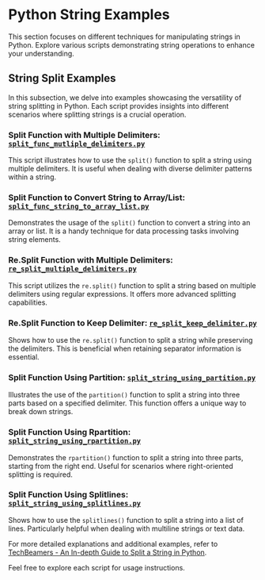 # Python String Examples

This section focuses on different techniques for manipulating strings in Python. Explore various scripts demonstrating string operations to enhance your understanding.

## String Split Examples

In this subsection, we delve into examples showcasing the versatility of string splitting in Python. Each script provides insights into different scenarios where splitting strings is a crucial operation.

### Split Function with Multiple Delimiters: [`split_func_mutliple_delimiters.py`](https://github.com/techbeamers/python-string-examples/blob/main/python-string-split-examples/split_func_mutliple_delimiters.py)
This script illustrates how to use the `split()` function to split a string using multiple delimiters. It is useful when dealing with diverse delimiter patterns within a string.

### Split Function to Convert String to Array/List: [`split_func_string_to_array_list.py`](https://github.com/techbeamers/python-string-examples/blob/main/python-string-split-examples/split_func_string_to_array_list.py)
Demonstrates the usage of the `split()` function to convert a string into an array or list. It is a handy technique for data processing tasks involving string elements.

### Re.Split Function with Multiple Delimiters: [`re_split_multiple_delimiters.py`](https://github.com/techbeamers/python-string-examples/blob/main/python-string-split-examples/re_split_multiple_delimiters.py)
This script utilizes the `re.split()` function to split a string based on multiple delimiters using regular expressions. It offers more advanced splitting capabilities.

### Re.Split Function to Keep Delimiter: [`re_split_keep_delimiter.py`](https://github.com/techbeamers/python-string-examples/blob/main/python-string-split-examples/re_split_keep_delimiter.py)
Shows how to use the `re.split()` function to split a string while preserving the delimiters. This is beneficial when retaining separator information is essential.

### Split Function Using Partition: [`split_string_using_partition.py`](https://github.com/techbeamers/python-string-examples/blob/main/python-string-split-examples/split_string_using_partition.py)
Illustrates the use of the `partition()` function to split a string into three parts based on a specified delimiter. This function offers a unique way to break down strings.

### Split Function Using Rpartition: [`split_string_using_rpartition.py`](https://github.com/techbeamers/python-string-examples/blob/main/python-string-split-examples/split_string_using_rpartition.py)
Demonstrates the `rpartition()` function to split a string into three parts, starting from the right end. Useful for scenarios where right-oriented splitting is required.

### Split Function Using Splitlines: [`split_string_using_splitlines.py`](https://github.com/techbeamers/python-string-examples/blob/main/python-string-split-examples/split_string_using_splitlines.py)
Shows how to use the `splitlines()` function to split a string into a list of lines. Particularly helpful when dealing with multiline strings or text data.

For more detailed explanations and additional examples, refer to [TechBeamers - An In-depth Guide to Split a String in Python](https://www.techbeamers.com/python-string-splitting/).

Feel free to explore each script for usage instructions.
